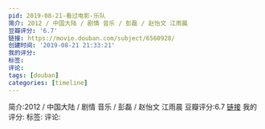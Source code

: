 ```yaml
---
pid: 2019-08-21-看过电影-乐队
简介: 2012 / 中国大陆 / 剧情 音乐 / 彭磊 / 赵怡文 江雨晨
豆瓣评分: '6.7'
链接: https://movie.douban.com/subject/6560928/
创建时间: '2019-08-21 21:33:21'
我的评分:
标签:
评论:
tags: [douban]
categories: [timeline]
---
```

简介:2012 / 中国大陆 / 剧情 音乐 / 彭磊 / 赵怡文 江雨晨
豆瓣评分:6.7
[链接](https://movie.douban.com/subject/6560928/)
我的评分:
标签:
评论:
